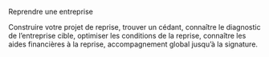 Reprendre une entreprise


Construire votre projet de reprise, trouver un cédant, connaître le diagnostic de l’entreprise cible, optimiser les conditions de la reprise, connaître les aides financières à la reprise, accompagnement global jusqu’à la signature.